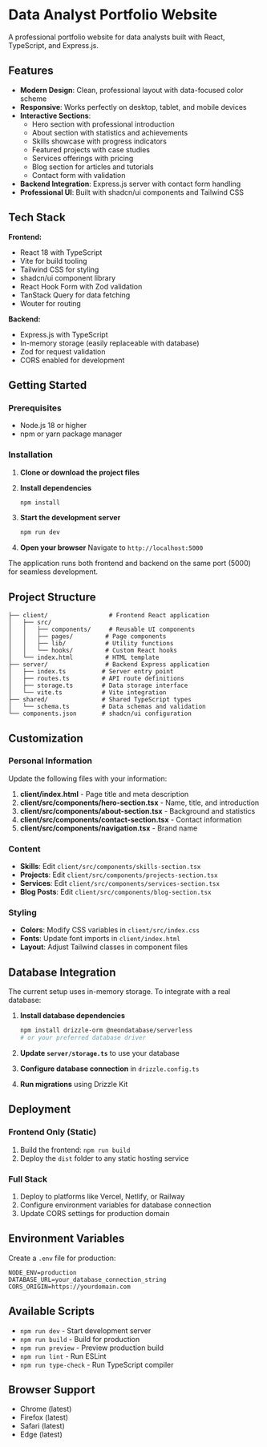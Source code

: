 # Data Analyst Portfolio Website

A professional portfolio website for data analysts built with React, TypeScript, and Express.js.

## Features

- **Modern Design**: Clean, professional layout with data-focused color scheme
- **Responsive**: Works perfectly on desktop, tablet, and mobile devices
- **Interactive Sections**: 
  - Hero section with professional introduction
  - About section with statistics and achievements
  - Skills showcase with progress indicators
  - Featured projects with case studies
  - Services offerings with pricing
  - Blog section for articles and tutorials
  - Contact form with validation
- **Backend Integration**: Express.js server with contact form handling
- **Professional UI**: Built with shadcn/ui components and Tailwind CSS

## Tech Stack

**Frontend:**
- React 18 with TypeScript
- Vite for build tooling
- Tailwind CSS for styling
- shadcn/ui component library
- React Hook Form with Zod validation
- TanStack Query for data fetching
- Wouter for routing

**Backend:**
- Express.js with TypeScript
- In-memory storage (easily replaceable with database)
- Zod for request validation
- CORS enabled for development

## Getting Started

### Prerequisites

- Node.js 18 or higher
- npm or yarn package manager

### Installation

1. **Clone or download the project files**

2. **Install dependencies**
   ```bash
   npm install
   ```

3. **Start the development server**
   ```bash
   npm run dev
   ```

4. **Open your browser**
   Navigate to `http://localhost:5000`

The application runs both frontend and backend on the same port (5000) for seamless development.

## Project Structure

```
├── client/                 # Frontend React application
│   ├── src/
│   │   ├── components/     # Reusable UI components
│   │   ├── pages/         # Page components
│   │   ├── lib/           # Utility functions
│   │   └── hooks/         # Custom React hooks
│   └── index.html         # HTML template
├── server/                # Backend Express application
│   ├── index.ts          # Server entry point
│   ├── routes.ts         # API route definitions
│   ├── storage.ts        # Data storage interface
│   └── vite.ts           # Vite integration
├── shared/               # Shared TypeScript types
│   └── schema.ts         # Data schemas and validation
└── components.json       # shadcn/ui configuration
```

## Customization

### Personal Information
Update the following files with your information:

1. **client/index.html** - Page title and meta description
2. **client/src/components/hero-section.tsx** - Name, title, and introduction
3. **client/src/components/about-section.tsx** - Background and statistics
4. **client/src/components/contact-section.tsx** - Contact information
5. **client/src/components/navigation.tsx** - Brand name

### Content
- **Skills**: Edit `client/src/components/skills-section.tsx`
- **Projects**: Edit `client/src/components/projects-section.tsx`
- **Services**: Edit `client/src/components/services-section.tsx`
- **Blog Posts**: Edit `client/src/components/blog-section.tsx`

### Styling
- **Colors**: Modify CSS variables in `client/src/index.css`
- **Fonts**: Update font imports in `client/index.html`
- **Layout**: Adjust Tailwind classes in component files

## Database Integration

The current setup uses in-memory storage. To integrate with a real database:

1. **Install database dependencies**
   ```bash
   npm install drizzle-orm @neondatabase/serverless
   # or your preferred database driver
   ```

2. **Update `server/storage.ts`** to use your database
3. **Configure database connection** in `drizzle.config.ts`
4. **Run migrations** using Drizzle Kit

## Deployment

### Frontend Only (Static)
1. Build the frontend: `npm run build`
2. Deploy the `dist` folder to any static hosting service

### Full Stack
1. Deploy to platforms like Vercel, Netlify, or Railway
2. Configure environment variables for database connection
3. Update CORS settings for production domain

## Environment Variables

Create a `.env` file for production:

```env
NODE_ENV=production
DATABASE_URL=your_database_connection_string
CORS_ORIGIN=https://yourdomain.com
```

## Available Scripts

- `npm run dev` - Start development server
- `npm run build` - Build for production
- `npm run preview` - Preview production build
- `npm run lint` - Run ESLint
- `npm run type-check` - Run TypeScript compiler

## Browser Support

- Chrome (latest)
- Firefox (latest)
- Safari (latest)
- Edge (latest)





